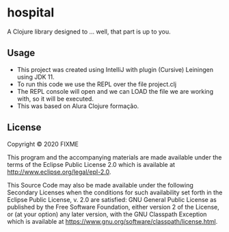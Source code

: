 # hospital

A Clojure library designed to ... well, that part is up to you.

## Usage

* This project was created using IntelliJ with plugin (Cursive) Leiningen using JDK 11.
* To run this code we use the REPL over the file project.clj
* The REPL console will open and we can LOAD the file we are working with, so it will be executed.
* This was based on Alura Clojure formação.

## License

Copyright © 2020 FIXME

This program and the accompanying materials are made available under the
terms of the Eclipse Public License 2.0 which is available at
http://www.eclipse.org/legal/epl-2.0.

This Source Code may also be made available under the following Secondary
Licenses when the conditions for such availability set forth in the Eclipse
Public License, v. 2.0 are satisfied: GNU General Public License as published by
the Free Software Foundation, either version 2 of the License, or (at your
option) any later version, with the GNU Classpath Exception which is available
at https://www.gnu.org/software/classpath/license.html.
